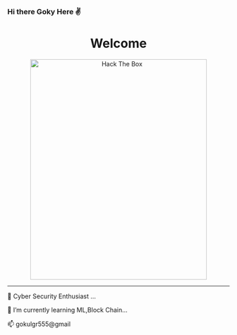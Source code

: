 ### Hi there Goky Here ✌
<div align='center'>
<h1>Welcome</h1>
  <a>
<img src="https://i0.wp.com/www.jamiesale-cartoonist.com/wp-content/uploads/cartoon-cat-free.png?ssl=1" alt="Hack The Box" height='500' width='400'>
 </div>
 </a>

<!--
**Gokulgoky1/Gokulgoky1** is a ✨ _special_ ✨ repository because its `README.md` (this file) appears on your GitHub profile.

Here are some ideas to get you started:
-->
<hr>
 🔭 Cyber Security Enthusiast ...
 
 🌱 I’m currently learning ML,Block Chain...
 
 📫 gokulgr555@gmail


